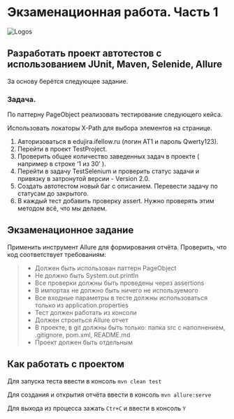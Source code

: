 # Экзаменационная работа. Часть 1

<img src="https://i.imgur.com/oLP1nGI.png" alt="Logos"/>

## Разработать проект автотестов с использованием JUnit, Maven, Selenide, Allure

За основу берётся следующее задание.

### Задача.
По паттерну PageObject реализовать тестирование следующего кейса.

Использовать локаторы X-Path для выбора элементов на странице.

1.	Авторизоваться в edujira.ifellow.ru (логин AT1 и пароль Qwerty123).
2.	Перейти в проект TestProject.
3.	Проверить общее количество заведенных задач в проекте ( например в  строке ‘1 из 30’ ).
4.	Перейти в задачу TestSelenium и проверить статус задачи и привязку в затронутой версии - Version 2.0.
5.	Создать автотестом новый баг с описанием. Перевести задачу по статусам до закрытого.
6.	В каждый тест добавить проверку assert. Нужно проверять этим методом всё, что мы делаем.

## Экзаменационное задание

Применить инструмент Allure для формирования отчёта. Проверить, что код соответствует требованиям:
> - Должен быть использован паттерн PageObject
> - Не должно быть System.out.println
> - Все проверки должны быть проведены через assertions
> - В импортах не должно быть ничего не используемого
> - Все входные параметры в тесте должны использоваться только из application.properties
> - Тест должен работать из консоли
> - Должен строиться Allure отчет
> - В проекте, в git должны быть только: папка src с наполнением, .gitignore, pom.xml, README.md
> - Проект должен быть отдельным

## Как работать с проектом

Для запуска теста ввести в консоль `mvn clean test`

Для создания и открытия отчёта ввести в консоль `mvn allure:serve`

Для выхода из процесса зажать `Ctr+С` и ввести в консоль `Y`
